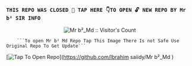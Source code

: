 ### `THIS REPO WAS CLOSED 🔐 TAP HERE 👇TO OPEN 🔓 NEW REPO BY Mr b² SIR INFO`


</p>
<p align="center"><img src="https://profile-counter.glitch.me/{Ibrahim saiidy}/count.svg" alt="Mr b²_Md :: Visitor's Count"/></p>

        ```To open Mr b² Md Repo Tap This Image There Is not Safe Use Original Repo To Get Update```
[![Tap To Open Repo](https://i.imgur.com/1DHOg3Z.gif)](https://github.com/Ibrahim saiidy/Mr b²_Md )

